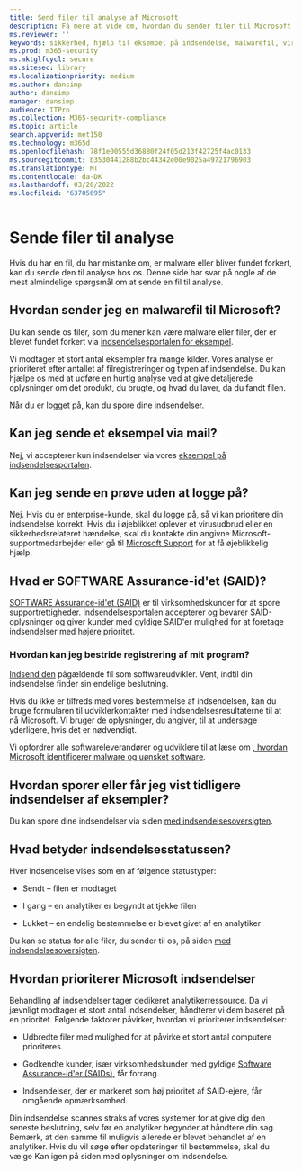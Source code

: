 ```yaml
---
title: Send filer til analyse af Microsoft
description: Få mere at vide om, hvordan du sender filer til Microsoft til malwareanalyse, hvordan du kan spore dine indsendelser og registreringer af tvister.
ms.reviewer: ''
keywords: sikkerhed, hjælp til eksempel på indsendelse, malwarefil, virusfil, trojansk fil, indsend, send til Microsoft, send en prøve, virus, trojansk, orm, ikke registreres, mail microsoft, mailmalware, jeg tror, dette er malware, jeg tror, det er en virus, hvor kan jeg sende en virus, er dette en virus, MSE, kan ikke registrere, ingen signatur, ingen registrering, mistænkelig fil,  MMPC, Microsoft Malware Protection Center, forsker, analytiker, WDSI, sikkerhedsintelligens
ms.prod: m365-security
ms.mktglfcycl: secure
ms.sitesec: library
ms.localizationpriority: medium
ms.author: dansimp
author: dansimp
manager: dansimp
audience: ITPro
ms.collection: M365-security-compliance
ms.topic: article
search.appverid: met150
ms.technology: m365d
ms.openlocfilehash: 78f1e00555d36880f24f05d213f42725f4ac0133
ms.sourcegitcommit: b3530441288b2bc44342e00e9025a49721796903
ms.translationtype: MT
ms.contentlocale: da-DK
ms.lasthandoff: 03/20/2022
ms.locfileid: "63705695"
---
```

# <a name="submit-files-for-analysis"></a>Sende filer til analyse

Hvis du har en fil, du har mistanke om, er malware eller bliver fundet forkert, kan du sende den til analyse hos os. Denne side har svar på nogle af de mest almindelige spørgsmål om at sende en fil til analyse.

## <a name="how-do-i-send-a-malware-file-to-microsoft"></a>Hvordan sender jeg en malwarefil til Microsoft?

Du kan sende os filer, som du mener kan være malware eller filer, der er blevet fundet forkert via [indsendelsesportalen for eksempel](https://www.microsoft.com/en-us/wdsi/filesubmission).

Vi modtager et stort antal eksempler fra mange kilder. Vores analyse er prioriteret efter antallet af filregistreringer og typen af indsendelse. Du kan hjælpe os med at udføre en hurtig analyse ved at give detaljerede oplysninger om det produkt, du brugte, og hvad du laver, da du fandt filen.

Når du er logget på, kan du spore dine indsendelser.

## <a name="can-i-send-a-sample-by-email"></a>Kan jeg sende et eksempel via mail?

Nej, vi accepterer kun indsendelser via vores [eksempel på indsendelsesportalen](https://www.microsoft.com/en-us/wdsi/filesubmission).

## <a name="can-i-submit-a-sample-without-signing-in"></a>Kan jeg sende en prøve uden at logge på?

Nej. Hvis du er enterprise-kunde, skal du logge på, så vi kan prioritere din indsendelse korrekt. Hvis du i øjeblikket oplever et virusudbrud eller en sikkerhedsrelateret hændelse, skal du kontakte din angivne Microsoft-supportmedarbejder eller gå til [Microsoft Support](https://support.microsoft.com/) for at få øjeblikkelig hjælp.

## <a name="what-is-the-software-assurance-id-said"></a>Hvad er SOFTWARE Assurance-id'et (SAID)?

[SOFTWARE Assurance-id'et (SAID)](https://www.microsoft.com/licensing/licensing-programs/software-assurance-default.aspx) er til virksomhedskunder for at spore supportrettigheder. Indsendelsesportalen accepterer og bevarer SAID-oplysninger og giver kunder med gyldige SAID'er mulighed for at foretage indsendelser med højere prioritet.

### <a name="how-do-i-dispute-the-detection-of-my-program"></a>Hvordan kan jeg bestride registrering af mit program?

[Indsend den](https://www.microsoft.com/en-us/wdsi/filesubmission) pågældende fil som softwareudvikler. Vent, indtil din indsendelse finder sin endelige beslutning.

Hvis du ikke er tilfreds med vores bestemmelse af indsendelsen, kan du bruge formularen til udviklerkontakter med indsendelsesresultaterne til at nå Microsoft. Vi bruger de oplysninger, du angiver, til at undersøge yderligere, hvis det er nødvendigt.

Vi opfordrer alle softwareleverandører og udviklere til at læse om [, hvordan Microsoft identificerer malware og uønsket software](criteria.md).

## <a name="how-do-i-track-or-view-past-sample-submissions"></a>Hvordan sporer eller får jeg vist tidligere indsendelser af eksempler?

Du kan spore dine indsendelser via siden [med indsendelsesoversigten](https://www.microsoft.com/en-us/wdsi/submissionhistory).

## <a name="what-does-the-submission-status-mean"></a>Hvad betyder indsendelsesstatussen?

Hver indsendelse vises som en af følgende statustyper:

* Sendt – filen er modtaget

* I gang – en analytiker er begyndt at tjekke filen

* Lukket – en endelig bestemmelse er blevet givet af en analytiker

Du kan se status for alle filer, du sender til os, på siden [med indsendelsesoversigten](https://www.microsoft.com/en-us/wdsi/submissionhistory).

## <a name="how-does-microsoft-prioritize-submissions"></a>Hvordan prioriterer Microsoft indsendelser

Behandling af indsendelser tager dedikeret analytikerressource. Da vi jævnligt modtager et stort antal indsendelser, håndterer vi dem baseret på en prioritet. Følgende faktorer påvirker, hvordan vi prioriterer indsendelser:

* Udbredte filer med mulighed for at påvirke et stort antal computere prioriteres.

* Godkendte kunder, især virksomhedskunder med gyldige [Software Assurance-id'er (SAIDs),](https://www.microsoft.com/licensing/licensing-programs/software-assurance-default.aspx) får forrang.

* Indsendelser, der er markeret som høj prioritet af SAID-ejere, får omgående opmærksomhed.

Din indsendelse scannes straks af vores systemer for at give dig den seneste beslutning, selv før en analytiker begynder at håndtere din sag. Bemærk, at den samme fil muligvis allerede er blevet behandlet af en analytiker. Hvis du vil søge efter opdateringer til bestemmelse, skal du vælge Kan igen på siden med oplysninger om indsendelse.
